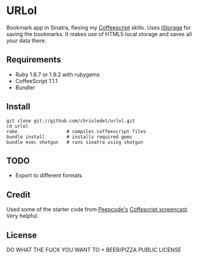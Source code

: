 URLol
========
Bookmark app in Sinatra, flexing my [Coffeescript][coffeescript] skills. Uses [jStorage][jstorage] for saving the bookmarks. It makes use of HTML5 local storage and saves all your data there.

Requirements
---
* Ruby 1.8.7 or 1.9.2 with rubygems
* CoffeeScript 1.1.1
* Bundler

Install
---
    git clone git://github.com/chrisledet/urlol.git
    cd urlol
    rake                  # compiles coffeescript files
    bundle install        # installs required gems
    bundle exec shotgun   # runs sinatra using shotgun

TODO
---
* Export to different formats

Credit
---
Used some of the starter code from [Peepcode's][peepcode] [Coffescript screencast][peepcode-coffeescript]. Very helpful.

License
---
DO WHAT THE FUCK YOU WANT TO + BEER/PIZZA PUBLIC LICENSE

[peepcode]:http://peepcode.com
[peepcode-coffeescript]:http://peepcode.com/products/coffeescript
[coffeescript]:http://jashkenas.github.com/coffee-script/
[jstorage]:http://www.jstorage.info/
